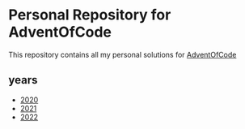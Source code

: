 # Personal Repository for AdventOfCode

This repository contains all my personal solutions for [AdventOfCode](https://adventofcode.com)

## years

* [2020](https://github.com/JaDuyve/AdventOfCode/tree/main/2020)
* [2021](https://github.com/JaDuyve/AdventOfCode/tree/main/2021)
* [2022](https://github.com/JaDuyve/AdventOfCode/tree/main/2022)